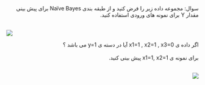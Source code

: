 <div dir="rtl">
سوال: مجموعه داده زیر را فرض کنید و از طبقه بندی Naïve Bayes برای پیش بینی مقدار Y برای نمونه های ورودی استفاده کنید.
</div>  
<br/>

![](https://github.com/semnan-university-ai/machine-learning-class/blob/main/excersiecs/Homayontoosy/27/27.jpg)  

<div dir="rtl">
اگر داده ی x1=1 , x2=1 , x3=0 آیا در دسته ی y=1 می باشد ؟
</div>
<br/>
<div dir="rtl">
برای نمونه ی x1=1, x2=1 پیش بینی کنید.
<div/>  
<br/>

![](https://github.com/semnan-university-ai/machine-learning-class/blob/main/excersiecs/Homayontoosy/27/2-2.jpg)  
